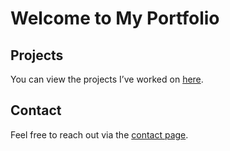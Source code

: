 # Welcome to My Portfolio

## Projects

You can view the projects I’ve worked on [here](projects.md).

## Contact

Feel free to reach out via the [contact page](contact.md).
